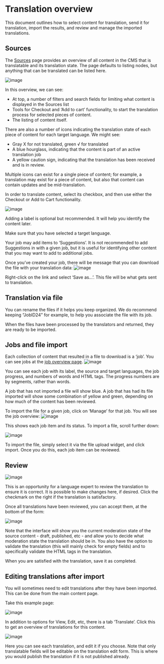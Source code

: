 # Translation overview
This document outlines how to select content for translation, send it for translation, import the results, and review and manage the imported translations.

## Sources

The [Sources](https://prod.cms.va.gov/admin/tmgmt/sources) page provides an overview of all content in the CMS that is translatable and its translation state. The page defaults to listing nodes, but anything that can be translated can be listed here. 

![image](https://user-images.githubusercontent.com/203623/231054441-f8fd1bf4-bd96-40a6-bc0e-e3f12c4f9dab.png)


In this overview, we can see:

* At top, a number of filters and search fields for limiting what content is displayed in the Sources list
* Tools for Checkout and ‘Add to cart’ functionality, to start the translation process for selected pieces of content.
* The listing of content itself.

There are also a number of icons indicating the translation state of each piece of content for each target language. We might see:

* Gray X for not translated, green √ for translated
* A blue hourglass, indicating that the content is part of an active translation job
* A yellow caution sign, indicating that the translation has been received and is in review. 

Multiple icons can exist for a single piece of content; for example, a translation may exist for a piece of content, but also that content can contain updates and be mid-translation.

In order to translate content, select its checkbox, and then use either the Checkout or Add to Cart functionality. 

![image](https://user-images.githubusercontent.com/203623/231054552-ae4b8965-523e-4be2-8cd7-b4c568db3118.png)


Adding a label is optional but recommended. It will help you identify the content later.

Make sure that you have selected a target language. 

Your job may add items to ‘Suggestions’. It is not recommended to add Suggestions in with a given job, but it is useful for identifying other content that you may want to add to additional jobs.

Once you’ve created your job, there will be message that you can download the file with your translation data: 
![image](https://user-images.githubusercontent.com/203623/231054596-43e9e24d-b25b-4c35-b104-69edf64295b7.png)

Right-click on the link and select ‘Save as…’. This file will be what gets sent to translation.

## Translation via file

You can rename the files if it helps you keep organized. We do recommend keeping “JobID24” for example, to help you associate the file with its job. 

When the files have been processed by the translators and returned, they are ready to be imported. 


## Jobs and file import

Each collection of content that resulted in a file to download is a ‘job’. You can see jobs at the [job overview page](https://prod.cms.va.gov/admin/tmgmt/jobs).
![image](https://user-images.githubusercontent.com/203623/231054663-312a621c-75f7-4c48-b78d-18848bb59ab9.png)


You can see each job with its label, the source and target languages, the job progress, and numbers of words and HTML tags. The progress numbers are by segments, rather than words. 

A job that has not imported a file will show blue. A job that has had its file imported will show some combination of yellow and green, depending on how much of the content has been reviewed.

To import the file for a given job, click on ‘Manage’ for that job. You will see the job overview:
![image](https://user-images.githubusercontent.com/203623/231054700-702e52d0-a79e-4284-8059-06cac69fadc4.png)



This shows each job item and its status. To import a file, scroll further down:

![image](https://user-images.githubusercontent.com/203623/231054740-f637d56a-e985-4a48-8d9c-e7c58ca044af.png)


To import the file, simply select it via the file upload widget, and click import. Once you do this, each job item can be reviewed. 


## Review
![image](https://user-images.githubusercontent.com/203623/231054805-4ec594b9-910b-4ae0-9dca-ef851bb08002.png)



This is an opportunity for a language expert to review the translation to ensure it is correct. It is possible to make changes here, if desired. Click the checkmark on the right if the translation is satisfactory.

Once all translations have been reviewed, you can accept them, at the bottom of the form:

![image](https://user-images.githubusercontent.com/203623/231054823-cb759482-2dbc-4c4b-84ff-b98d9e11b6d1.png)



Note that the interface will show you the current moderation state of the source content - draft, published, etc - and allow you to decide what moderation state the translation should be in. You also have the option to validate the translation (this will mainly check for empty fields) and to specifically validate the HTML tags in the translation.

When you are satisfied with the translation, save it as completed.


## Editing translations after import

You will sometimes need to edit translations after they have been imported. This can be done from the main content page.

Take this example page:

![image](https://user-images.githubusercontent.com/203623/231054844-0ae91795-5bc8-4ce7-8c6a-91ca4d6fed25.png)


In addition to options for View, Edit, etc, there is a tab ‘Translate’. Click this to get an overview of translations for this content.


![image](https://user-images.githubusercontent.com/203623/231054869-3c3ae9f8-b30b-426d-846a-45374588bb1a.png)


Here you can see each translation, and edit it if you choose. Note that only translatable fields will be editable on the translation edit form. This is where you would publish the translation if it is not published already.
